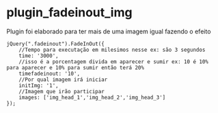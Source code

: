 plugin_fadeinout_img
====================

Plugin foi elaborado para ter mais de uma imagem igual fazendo o efeito 


```
jQuery(".fadeinout").FadeInOut({
	//Tempo para executação em milesimos nesse ex: são 3 segundos
	time: '3000',
	//isso é a porcentagem divida em aparecer e sumir ex: 10 é 10% para aparecer e 10% para sumir então terá 20% 
	timefadeinout: '10',
	//Por qual imagem irá iniciar
	initImg: '1',
	//Imagem que irão participar
	images: ['img_head_1','img_head_2','img_head_3']
});

```